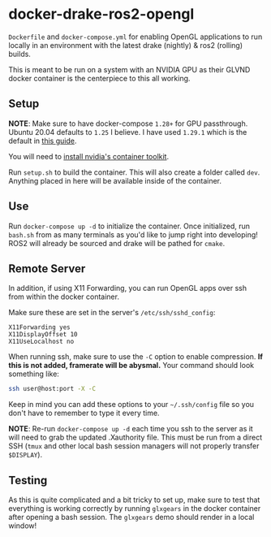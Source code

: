 # docker-drake-ros2-opengl
`Dockerfile` and `docker-compose.yml` for enabling OpenGL applications to run locally in an environment with the latest drake (nightly) & ros2 (rolling) builds.

This is meant to be run on a system with an NVIDIA GPU as their GLVND docker container is the centerpiece to this all working.

## Setup
__NOTE__: Make sure to have docker-compose `1.28+` for GPU passthrough. Ubuntu 20.04 defaults to `1.25` I believe. I have used `1.29.1` which is the default in [this guide](https://docs.docker.com/compose/install/).

You will need to [install nvidia's container toolkit](https://docs.nvidia.com/datacenter/cloud-native/container-toolkit/install-guide.html).

Run `setup.sh` to build the container. This will also create a folder called `dev`. Anything placed in here will be available inside of the container.

## Use
Run `docker-compose up -d` to initialize the container. Once initialized, run `bash.sh` from as many terminals as you'd like to jump right into developing! ROS2 will already be sourced and drake will be pathed for `cmake`.

## Remote Server
In addition, if using X11 Forwarding, you can run OpenGL apps over ssh from within the docker container.

Make sure these are set in the server's `/etc/ssh/sshd_config`:

```
X11Forwarding yes
X11DisplayOffset 10
X11UseLocalhost no
```

When running ssh, make sure to use the `-C` option to enable compression. __If this is not added, framerate will be abysmal.__ Your command should look something like:
```bash
ssh user@host:port -X -C
```
Keep in mind you can add these options to your `~/.ssh/config` file so you don't have to remember to type it every time.

__NOTE__: Re-run `docker-compose up -d` each time you ssh to the server as it will need to grab the updated .Xauthority file. This must be run from a direct SSH (`tmux` and other local bash session managers will not properly transfer `$DISPLAY`).

## Testing
As this is quite complicated and a bit tricky to set up, make sure to test that everything is working correctly by running `glxgears` in the docker container after opening a bash session. The `glxgears` demo should render in a local window!
